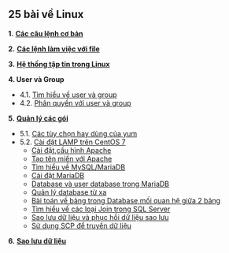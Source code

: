 <h2>25 bài về Linux</h2>  

**1.** [**Các câu lệnh cơ bản**](25-bai-linux/1_basiccommands.md)  


**2.** [**Các lệnh làm việc với file**](25-bai-linux/2_workingwithfiles.md)  

**3.** [**Hệ thống tập tin trong Linux**](25-bai-linux/3_filesystem.md)  

**4.   User và Group**  
- 4.1. [Tìm hiểu về user và group](25-bai-linux/4.1.user_group.md)  
- 4.2. [Phân quyền với user và group](25-bai-linux/4.2.permission.md) 

**5.** [**Quản lý các gói**](25-bai-linux\5.1_package_management.md)  
- 5.1. [Các tùy chọn hay dùng của yum](25-bai-linux/5.1_package_management.md)  
- 5.2. [Cài đặt LAMP trên CentOS 7](25-bai-linux/lamp.md)  
    - [Cài đặt,cấu hình Apache](../LAMP/Apache/install_httpd.md)  
    - [Tạo tên miền với Apache](../LAMP/Apache/doamin.md)
    - [Tìm hiểu về MySQL/MariaDB](../LAMP/MariaDB/mysql.md)  
    - [Cài đặt MariaDB](../LAMP/MariaDB/install_mariadb.md)  
    - [Database và user database trong MariaDB](../LAMP/MariaDB/db.md)  
    - [Quản lý database từ xa](../LAMP/MariaDB/remote.md)  
    - [Bài toán về bảng trong Database,mối quan hệ giữa 2 bảng](../LAMP/MariaDB/baitoandb.md)
    - [Tìm hiểu về các loại Join trong SQL Server](../LAMP/MariaDB/join.md)
    - [Sao lưu dữ liệu và phục hồi dữ liệu sao lưu](../LAMP/MariaDB/backup_restore.md)  
    - [Sử dụng SCP để truyền dữ liệu](../LAMP/MariaDB/scp.md)

**6.** [**Sao lưu dữ liệu**](25-bai-linux/6.backup.md)
